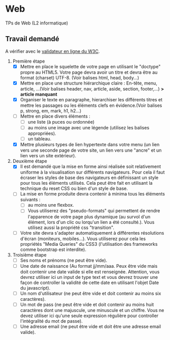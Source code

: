 # Web

TPs de Web (L2 informatique)

## Travail demandé

A vérifier avec le [validateur en ligne du W3C](http://validator.w3.org/#validate_by_upload).

1. Première étape
    - [x] Mettre en place le squelette de votre page en utilisant le "doctype" propre au HTML5. Votre page devra avoir un titre et devra être au format (charset) UTF-8. (Voir balises html, head, body...)
    - [x] Mettre en place une structure hiérarchique claire : En-tête, menu, article, ...(Voir balises header, nav, article, aside, section, footer,...) **> article manquant**
    - [x] Organiser le texte en paragraphe, hierarchiser les différents titres et mettre les passages ou les éléments clefs en évidence.(Voir balises p, strong, em, mark, h1, h2...)
    - [ ] Mettre en place divers éléments :
        - [ ] une liste (à puces ou ordonnée)
        - [ ] au moins une image avec une légende (utilisez les balises appropriées).
        - [ ] un tableau.
    - [x] Mettre plusieurs types de lien hypertexte dans votre menu (un lien vers une seconde page de votre site, un lien vers une "ancre" et un lien vers un site extérieur).

2. Deuxième étape
    - [x] Il est demandé que la mise en forme ainsi réalisée soit relativement uniforme à la visualisation sur différents navigateurs. Pour cela il faut écraser les styles de base des navigateurs en définissant un style pour tous les éléments utilisés. Cela peut être fait en utilisant la technique du reset CSS ou bien d'un style de base.
    - [ ] La mise en forme produite devra contenir à minima tous les éléments suivants :
        - [ ] au moins une flexbox.
        - [ ] Vous utiliserez des "pseudo-formats" qui permettent de rendre l'apparence de votre page plus dynamique (au survol d'un élément, lors d'un clic ou lorqu'un lien a été consulté.). Vous utilisez aussi la propriété css "transition".
    - [ ] Votre site devra s'adapter automatiquement à différentes résolutions d'écran (moniteurs, mobiles...). Vous utiliserez pour cela les propriétés "Media Queries" du CSS3 (l'utilisation des frameworks comme bootstrap est interdite).

3. Troisième étape
    - [ ] Ses noms et prénoms (ne peut être vide).
    - [ ] Une date de naissance (Au format jj/mm/aaa. Peux être vide mais doit contenir une date valide si elle est renseignée. Attention, vous devrez utiliser ici un input de type text et vous devrez trouver une façon de controller la validité de cette date en utilisant l'objet Date du javascript).
    - [ ] Un nom d'utilisateur (ne peut être vide et doit contenir au moins six caractères).
    - [ ] Un mot de pass (ne peut être vide et doit contenir au moins huit caractères dont une majuscule, une minuscule et un chiffre. Vous ne devez utiliser ici qu'une seule expression régulière pour controller l'intégralité du mot de passe).
    - [ ] Une adresse email (ne peut être vide et doit être une adresse email valide).
